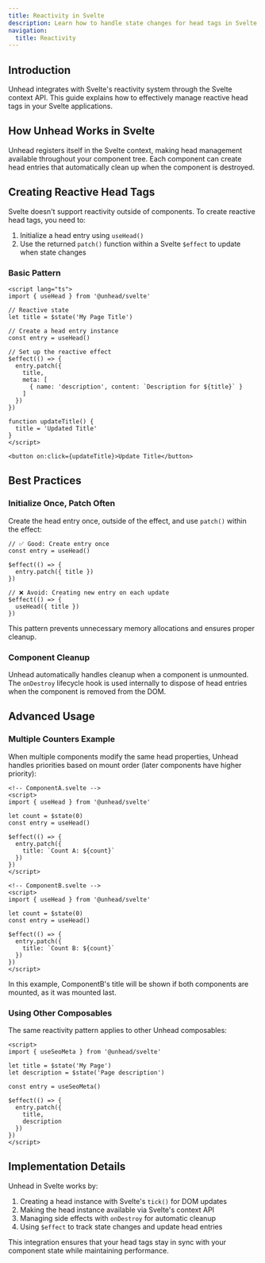```yaml
---
title: Reactivity in Svelte
description: Learn how to handle state changes for head tags in Svelte.
navigation:
  title: Reactivity
---
```


## Introduction

Unhead integrates with Svelte's reactivity system through the Svelte context API. This guide explains how to effectively manage reactive head tags in your Svelte applications.

## How Unhead Works in Svelte

Unhead registers itself in the Svelte context, making head management available throughout your component tree. Each component can create head entries that automatically clean up when the component is destroyed.

## Creating Reactive Head Tags

Svelte doesn't support reactivity outside of components. To create reactive head tags, you need to:

1. Initialize a head entry using `useHead()`
2. Use the returned `patch()` function within a Svelte `$effect` to update when state changes

### Basic Pattern

```svelte
<script lang="ts">
import { useHead } from '@unhead/svelte'

// Reactive state
let title = $state('My Page Title')

// Create a head entry instance
const entry = useHead()

// Set up the reactive effect
$effect(() => {
  entry.patch({
    title,
    meta: [
      { name: 'description', content: `Description for ${title}` }
    ]
  })
})

function updateTitle() {
  title = 'Updated Title'
}
</script>

<button on:click={updateTitle}>Update Title</button>
```

## Best Practices

### Initialize Once, Patch Often

Create the head entry once, outside of the effect, and use `patch()` within the effect:

```svelte
// ✅ Good: Create entry once
const entry = useHead()

$effect(() => {
  entry.patch({ title })
})

// ❌ Avoid: Creating new entry on each update
$effect(() => {
  useHead({ title })
})
```

This pattern prevents unnecessary memory allocations and ensures proper cleanup.

### Component Cleanup

Unhead automatically handles cleanup when a component is unmounted. The `onDestroy` lifecycle hook is used internally to dispose of head entries when the component is removed from the DOM.

## Advanced Usage

### Multiple Counters Example

When multiple components modify the same head properties, Unhead handles priorities based on mount order (later components have higher priority):

```svelte
<!-- ComponentA.svelte -->
<script>
import { useHead } from '@unhead/svelte'

let count = $state(0)
const entry = useHead()

$effect(() => {
  entry.patch({
    title: `Count A: ${count}`
  })
})
</script>

<!-- ComponentB.svelte -->
<script>
import { useHead } from '@unhead/svelte'

let count = $state(0)
const entry = useHead()

$effect(() => {
  entry.patch({
    title: `Count B: ${count}`
  })
})
</script>
```

In this example, ComponentB's title will be shown if both components are mounted, as it was mounted last.

### Using Other Composables

The same reactivity pattern applies to other Unhead composables:

```svelte
<script>
import { useSeoMeta } from '@unhead/svelte'

let title = $state('My Page')
let description = $state('Page description')

const entry = useSeoMeta()

$effect(() => {
  entry.patch({
    title,
    description
  })
})
</script>
```

## Implementation Details

Unhead in Svelte works by:

1. Creating a head instance with Svelte's `tick()` for DOM updates
2. Making the head instance available via Svelte's context API
3. Managing side effects with `onDestroy` for automatic cleanup
4. Using `$effect` to track state changes and update head entries

This integration ensures that your head tags stay in sync with your component state while maintaining performance.
